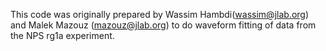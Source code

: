 This code was originally prepared by Wassim Hambdi(wassim@jlab.org) and Malek Mazouz (mazouz@jlab.org) to do waveform fitting of data from the NPS rg1a experiment.
